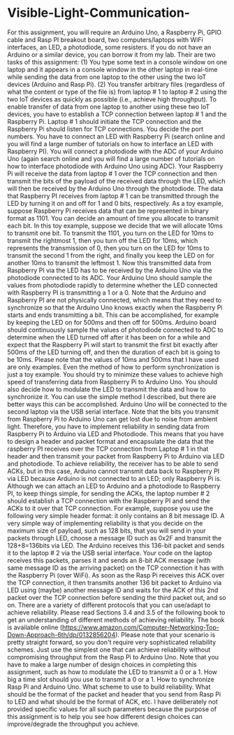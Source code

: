 # Visible-Light-Communication-

For this assignment, you will require an Arduino Uno, a Raspberry Pi, GPIO cable and Rasp PI breakout board, two computers/laptops with WiFi interfaces, an LED, a photodiode, some resisters. If you do not have an Arduino or a similar device, you can borrow it from my lab. Their are two tasks of this assignment: (1) You type some text in a console window on one laptop and it appears in a console window in the other laptop in real-time while sending the data from one laptop to the other using the two IoT devices (Arduino and Rasp Pi). (2) You transfer arbitrary files (regardless of what the content or type of the file is) from laptop # 1 to laptop # 2 using the two IoT devices as quickly as possible (i.e., achieve high throughput).  To enable transfer of data from one laptop to another using these two IoT devices, you have to establish a TCP connection between laptop # 1 and the Raspberry Pi. Laptop # 1 should initiate the TCP connection and the Raspberry Pi should listen for TCP connections. You decide the port numbers. You have to connect an LED with Raspberry Pi (search online and you will find a large number of tutorials on how to interface an LED with Raspberry PI). You will connect a photodiode with the ADC of your Arduino Uno (again search online and you will find a large number of tutorials on how to interface photodiode with Arduino Uno using ADC). Your Raspberry Pi will receive the data from laptop # 1 over the TCP connection and then transmit the bits of the payload of the received data through the LED, which will then be received by the Arduino Uno through the photodiode. The data that Raspberry PI receives from laptop # 1 can be transmitted through the LED by turning it on and off for 1 and 0 bits, respectively. As a toy example, suppose Raspberry Pi receives data that can be represented in binary format as 1101. You can decide an amount of time you allocate to transmit each bit. In this toy example, suppose we decide that we will allocate 10ms to transmit one bit. To transmit the 1101, you turn on the LED for 10ms to transmit the rightmost 1, then you turn off the LED for 10ms, which represents the transmission of 0, then you turn on the LED for 10ms to transmit the second 1 from the right, and finally you keep the LED on for another 10ms to transmit the leftmost 1. Now this transmitted data from Raspberry PI via the LED has to be received by the Arduino Uno via the photodiode connected to its ADC. Your Arduino Uno should sample the values from photodiode rapidly to determine whether the LED connected with Raspberry PI is transmitting a 1 or a 0. Note that the Arduino and Raspberry PI are not physically connected, which means that they need to synchronize so that the Arduino Uno knows exactly when the Raspberry Pi starts and ends transmitting a bit. This can be accomplished, for example by keeping the LED on for 500ms and then off for 500ms. Arduino board should continuously sample the values of photodiode connected to ADC to determine when the LED turned off after it has been on for a while and expect that the Raspberry Pi will start to transmit the first bit exactly after 500ms of the LED turning off, and then the duration of each bit is going to be 10ms. Please note that the values of 10ms and 500ms that I have used are only examples. Even the method of how to perform synchronization is just a toy example. You should try to minimize these values to achieve high speed of transferring data from Raspberry Pi to Arduino Uno. You should also decide how to modulate the LED to transmit the data and how to synchronize it. You can use the simple method I described, but there are better ways this can be accomplished. Arduino Uno will be connected to the second laptop via the USB serial interface.  Note that the bits you transmit from Raspberry Pi to Arduino Uno can get lost due to noise from ambient light. Therefore, you have to implement reliability in sending data from Raspberry Pi to Arduino via LED and Photodiode. This means that you have to design a header and packet format and encapsulate the data that the raspberry PI receives over the TCP connection from Laptop # 1 in that header and then transmit your packet from Raspberry Pi to Arduino via LED and photodiode. To achieve reliability, the 
receiver has to be able to send ACKs, but in this case, Arduino cannot transmit data back to Raspberry PI via LED because Arduino is not connected to an LED; only Raspberry Pi is. Although we can attach an LED to Arduino and a photodiode to Raspberry PI, to keep things simple, for sending the ACKs, the laptop number # 2 should establish a TCP connection with the Raspberry PI and send the ACKs to it over that TCP connection. For example, suppose you use the following very simple header format: it only contains an 8 bit message ID. A very simple way of implementing reliability is that you decide on the maximum size of payload, such as 128 bits, that you will send in your packets through LED, choose a message ID such as 0x2F and transmit the 128+8=136bits via LED. The Arduino receives this 136-bit packet and sends it to the laptop # 2 via the USB serial interface. Your code on the laptop receives this packets, parses it and sends an 8-bit ACK message (with same message ID as the arriving packet) on the TCP connection it has with the Raspberry Pi (over WiFi). As soon as the Rasp Pi receives this ACK over the TCP connection, it then transmits another 136 bit packet to Arduino via LED using (maybe) another message ID and waits for the ACK of this 2nd packet over the TCP connection before sending the third packet out, and so on. There are a variety of different protocols that you can use/adapt to achieve reliability. Please read Sections 3.4 and 3.5 of the following book to get an understanding of different methods of achieving reliability. The book is available online (https://www.amazon.com/Computer-Networking-Top-Down-Approach-6th/dp/0132856204). Please note that your scenario is pretty straight forward, so you don't require very sophisticated reliability schemes. Just use the simplest one that can achieve reliability without compromising throughput from the Rasp Pi to Arduino Uno. Note that you have to make a large number of design choices in completing this assignment, such as how to modulate the LED to transmit a 0 or a 1. How big a time slot should you use to transmit a 0 or a 1. How to synchronize Rasp Pi and Arduino Uno. What scheme to use to build reliability. What should be the format of the packet and header that you send from Rasp Pi to LED and what should be the format of ACK, etc. I have deliberately not provided specific values for all such parameters because the purpose of this assignment is to help you see how different design choices can improve/degrade the throughput you achieve.
